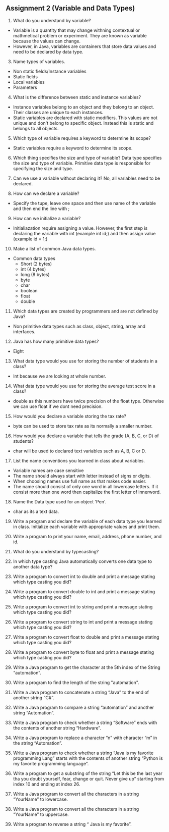 ## Assignment 2 (Variable and Data Types)
1. What do you understand by variable?
-  Variable is a quantity that may change withning contextual or mathmetical problem or experiment. They are known as variable because the values can change. 
-  However, in Java, variables are containers that store data values and need to be declared by data type.
  
3. Name types of variables.
- Non static fields/Instance variables
- Static fields
- Local variables 
- Parameters
4. What is the difference between static and instance variables?
- Instance variables belong to an object and they belong to an object. Their classes are unique to each instances.
- Static variables are declared with static modifiers. This values are not unique and don't belong to specific object. Instead this is static and belongs to all objects.

5.	Which type of variable requires a keyword to determine its scope?
- Static variables require a keyword to determine its scope.

6.	Which thing specifies the size and type of variable?
Data type specifies the size and type of variable. Primitive data type is responsible for specifying the size and type.

7.	Can we use a variable without declaring it?
No, all variables need to be declared.

8.	How can we declare a variable?
- Specify the tupe, leave one space and then use name of the variable and then end the line with ; 

9.	How can we initialize a variable?
- Initialiazation require assigning a value. However, the first step is declaring the variable with int (example int id;) and then assign value (example id = 1;)

10.	Make a list of common Java data types.
- Common data types 
  - Short (2 bytes) 
  - int (4 bytes)
  - long (8 bytes)
  - byte
  - char
  - boolean
  - float
  - double

11.	Which data types are created by programmers and are not defined by Java?
- Non  primitive data types such as class, object, string, array and interfaces.

12.	Java has how many primitive data types?
- Eight

13.	What data type would you use for storing the number of students in a class?
- Int because we are looking at whole number.

14.	What data type would you use for storing the average test score in a class?
- double as this numbers have twice precision of the float type. Otherwise we can use float if we dont need precision.
 
15.	How would you declare a variable storing the tax rate?
- byte can be used to store tax rate as its normally a smaller number.

16.	How would you declare a variable that tells the grade (A, B, C, or D) of students?
- char will be used to declared text variables such as A, B, C or D.

17.	List the name conventions you learned in class about variables.
- Variable names are case sensitive
- The name should always start with letter instead of signs or digits.
- When choosing names use full name as that makes code easier.
- The name should consist of only one word in all lowercase letters. If it consist more than one word then capitalize the first letter of innerword.

18.	Name the Data type used for an object 'Pen'.
- char as its a text data.

19.	Write a program and declare the variable of each data type you learned in class. Initialize each variable with appropriate values and print them. 
 
35.	Write a program to print your name, email, address, phone number, and id. 


37.	What do you understand by typecasting?
38.	In which type casting Java automatically converts one data type to another data type?
39.	Write a program to convert int to double and print a message stating which type casting you did?
40.	Write a program to convert double to int and print a message stating which type casting you did?
41.	Write a program to convert int to string and print a message stating which type casting you did?
42.	Write a program to convert string to int and print a message stating which type casting you did?
43.	Write a program to convert float to double and print a message stating which type casting you did?
44.	Write a program to convert byte to float and print a message stating which type casting you did?
45.	Write a Java program to get the character at the 5th index of the String “automation”.
46.	Write a program to find the length of the string "automation".
47.	Write a Java program to concatenate a string “Java” to the end of another string “C#”.
48.	Write a Java program to compare a string “automation” and another string “Automation”.
49.	Write a Java program to check whether a string “Software” ends with the contents of another string “Hardware”. 
50.	Write a Java program to replace a character “n” with character “m” in the string “Automation”.
51.	Write a Java program to check whether a string “Java is my favorite programming Lang” starts with the contents of another string “Python is my favorite programming language”.
52.	Write a program to get a substring of the string “Let this be the last year tha you doubt yourself, fear, change or quit. Never give up” starting from index 10 and ending at index 26.
53.	Write a Java program to convert all the characters in a string “YourName” to lowercase.
54.	Write a Java program to convert all the characters in a string “YourName” to uppercase.
55.	Write a program to reverse a string “ Java is my favorite”. 
